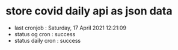 # store covid daily api as json data

- last cronjob : Saturday, 17 April 2021 12:21:09
- status og cron : success
- status daily cron : success
      
      